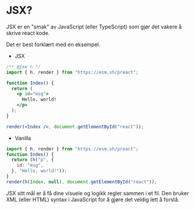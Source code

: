 # JSX?

JSX er en "smak" av JavaScript (eller TypeScript) som gjør det vakere å skrive react kode. 

Det er best forklært med en eksempel. 

- JSX

```jsx
/** @jsx h */
import { h, render } from "https://esm.sh/preact";

function Index() {
  return (
    <p id="msg">
      Hello, world!
    </p>
  );
}

render(<Index />, document.getElementById("react"));
```

- Vanilla

```js
import { h, render } from "https://esm.sh/preact";
function Index() {
  return (h("p", {
    id: "msg",
  }, "Hello, world!"));
}
render(h(Index, null), document.getElementById("react"));
```

JSX sitt mål er å få dine visuele og logikk regler sammen i et fil. Den bruker XML (eller HTML) syntax i JavaScript for å gjøre det veldig lett å forstå. 
